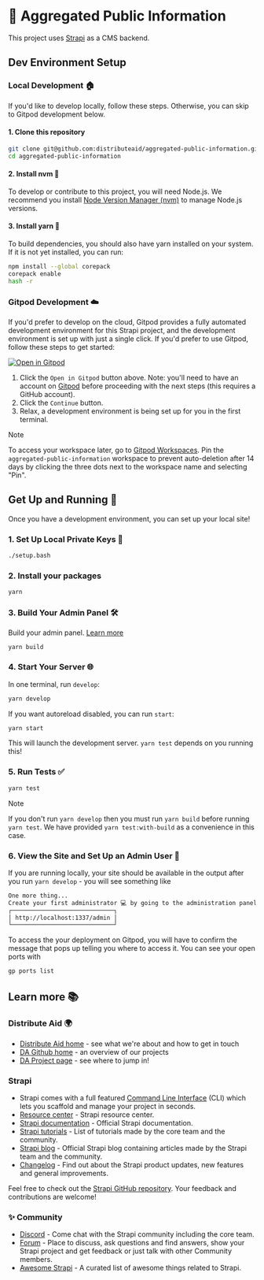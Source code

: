 # 🚀 Aggregated Public Information

This project uses [Strapi](https://strapi.io) as a CMS backend.

## Dev Environment Setup

### Local Development 🏠

If you'd like to develop locally, follow these steps. Otherwise, you can skip to Gitpod development below.

#### 1. Clone this repository

```sh
git clone git@github.com:distributeaid/aggregated-public-information.git
cd aggregated-public-information
```

#### 2. Install nvm 🔧

To develop or contribute to this project, you will need Node.js. We recommend you install [Node Version Manager (nvm)](https://github.com/nvm-sh/nvm?tab=readme-ov-file#installing-and-updating) to manage Node.js versions.

#### 3. Install yarn 🧶

To build dependencies, you should also have yarn installed on your system.
If it is not yet installed, you can run:

```sh
npm install --global corepack
corepack enable
hash -r
```

### Gitpod Development ☁️

If you'd prefer to develop on the cloud, Gitpod provides a fully automated development environment for this Strapi project, and the development environment is set up with just a single click. If you'd prefer to use Gitpod, follow these steps to get started:

[![Open in Gitpod](https://gitpod.io/button/open-in-gitpod.svg)](https://gitpod.io/#https://github.com/distributeaid/aggregated-public-information)

1. Click the `Open in Gitpod` button above. Note: you'll need to have an account on [Gitpod](https://gitpod.io/login/) before proceeding with the next steps (this requires a GitHub account).
2. Click the `Continue` button.
3. Relax, a development environment is being set up for you in the first terminal.

> [!NOTE]
> To access your workspace later, go to [Gitpod Workspaces](https://gitpod.io/workspaces). Pin the `aggregated-public-information` workspace to prevent auto-deletion after 14 days by clicking the three dots next to the workspace name and selecting "Pin".

## Get Up and Running 🚀

Once you have a development environment, you can set up your local site!

### 1. Set Up Local Private Keys 🔑

```sh
./setup.bash
```

### 2. Install your packages

```sh
yarn
```

### 3. Build Your Admin Panel 🛠️

Build your admin panel. [Learn more](https://docs.strapi.io/dev-docs/cli#strapi-build)

```
yarn build
```

### 4. Start Your Server 🌐

In one terminal, run `develop`:

```sh
yarn develop
```

If you want autoreload disabled, you can run `start`:

```sh
yarn start
```

This will launch the development server. `yarn test` depends on you running this!

### 5. Run Tests ✅

```sh
yarn test
```

> [!NOTE]
> If you don't run `yarn develop` then you must run `yarn build` before running `yarn test`. We have provided `yarn test:with-build` as a convenience in this case.

### 6. View the Site and Set Up an Admin User 👤

If you are running locally, your site should be available in the output after you run `yarn develop` - you will see something like

```sh
One more thing...
Create your first administrator 💻 by going to the administration panel at:
┌─────────────────────────────┐
│ http://localhost:1337/admin │
└─────────────────────────────┘
```

To access the your deployment on Gitpod, you will have to confirm the message that pops up telling you where to access it. You can see your open ports with

```sh
gp ports list
```

## Learn more 📚

### Distribute Aid 🌍

- [Distribute Aid home](https://distributeaid.org/) - see what we're about and how to get in touch
- [DA Github home](https://github.com/distributeaid) - an overview of our projects
- [DA Project page](https://github.com/orgs/distributeaid/projects) - see where to jump in!

### Strapi

- Strapi comes with a full featured [Command Line Interface](https://docs.strapi.io/dev-docs/cli) (CLI) which lets you scaffold and manage your project in seconds.
- [Resource center](https://strapi.io/resource-center) - Strapi resource center.
- [Strapi documentation](https://docs.strapi.io) - Official Strapi documentation.
- [Strapi tutorials](https://strapi.io/tutorials) - List of tutorials made by the core team and the community.
- [Strapi blog](https://strapi.io/blog) - Official Strapi blog containing articles made by the Strapi team and the community.
- [Changelog](https://strapi.io/changelog) - Find out about the Strapi product updates, new features and general improvements.

Feel free to check out the [Strapi GitHub repository](https://github.com/strapi/strapi). Your feedback and contributions are welcome!

### ✨ Community

- [Discord](https://discord.strapi.io) - Come chat with the Strapi community including the core team.
- [Forum](https://forum.strapi.io/) - Place to discuss, ask questions and find answers, show your Strapi project and get feedback or just talk with other Community members.
- [Awesome Strapi](https://github.com/strapi/awesome-strapi) - A curated list of awesome things related to Strapi.
